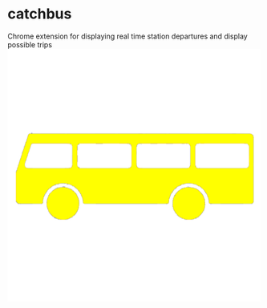 # catchbus
Chrome extension for displaying real time station departures and display possible trips
![Catchbus](catchbus_large.png?raw=true "Catchbus")
